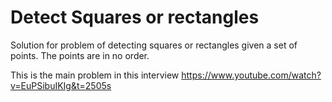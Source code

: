 # Detect Squares or rectangles

Solution for problem of detecting squares or rectangles given a set of points. The points are in no order.

This is the main problem in this interview https://www.youtube.com/watch?v=EuPSibuIKIg&t=2505s
